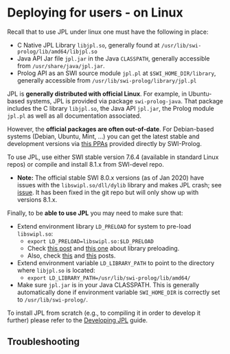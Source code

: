 # Deploying for users - on Linux

Recall that to use JPL under linux one must have the following in place:

* C Native JPL Library `libjpl.so`, generally found at `/usr/lib/swi-prolog/lib/amd64/libjpl.so`
* Java API Jar file `jpl.jar` in the Java `CLASSPATH`, generally accessible from `/usr/share/java/jpl.jar`.
* Prolog API as an SWI source module `jpl.pl` at `$SWI_HOME_DIR/library`, generally accessible from `/usr/lib/swi-prolog/library/jpl.pl`

JPL is **generally distributed with official Linux**. For example, in Ubuntu-based systems, JPL is provided via package `swi-prolog-java`. That package includes the C library `libjpl.so`, the Java API `jpl.jar`, the Prolog module `jpl.pl` as well as all documentation associated.

However, the **official packages are often out-of-date**. For Debian-based systems (Debian, Ubuntu, Mint, ...) you can get the latest stable and development versions via [this PPAs](http://www.swi-prolog.org/build/PPA.txt) provided directly by SWI-Prolog.

To use JPL, use either SWI stable version 7.6.4 (available in standard Linux repos) or compile and install 8.1.x from SWI-devel repo. 
* **Note:** The official stable SWI 8.0.x versions (as of Jan 2020) have issues with the `libswipl.so/dll/dylib` library and makes JPL crash; see [issue](https://github.com/ssardina-research/packages-jpl/issues/21). It has been fixed in the git repo but will only show up with versions 8.1.x.

Finally, to be **able to use JPL** you may need to make sure that:

* Extend environment library `LD_PRELOAD` for system to pre-load `libswipl.so`: 
    * `export LD_PRELOAD=libswipl.so:$LD_PRELOAD`
    * Check [this post](https://answers.ros.org/question/132411/unable-to-load-existing-owl-in-semantic-map-editor/) and [this one](https://blog.cryptomilk.org/2014/07/21/what-is-preloading/) about library preloading.
    * Also, check [this](https://bugs.debian.org/cgi-bin/bugreport.cgi?bug=690734) and [this](https://github.com/yuce/pyswip/issues/10) posts.
* Extend environment variable `LD_LIBRARY_PATH`  to point to the directory where `libjpl.so` is located:
    * `export LD_LIBRARY_PATH=/usr/lib/swi-prolog/lib/amd64/`
* Make sure `jpl.jar` is in your Java CLASSPATH. This is generally automatically done if environment variable `SWI_HOME_DIR` is correctly set to `/usr/lib/swi-prolog/`.

To install JPL from scratch (e.g., to compiling it in order to develop it further) please refer to the [Developing JPL](Developing-JPL) guide.

## Troubleshooting
